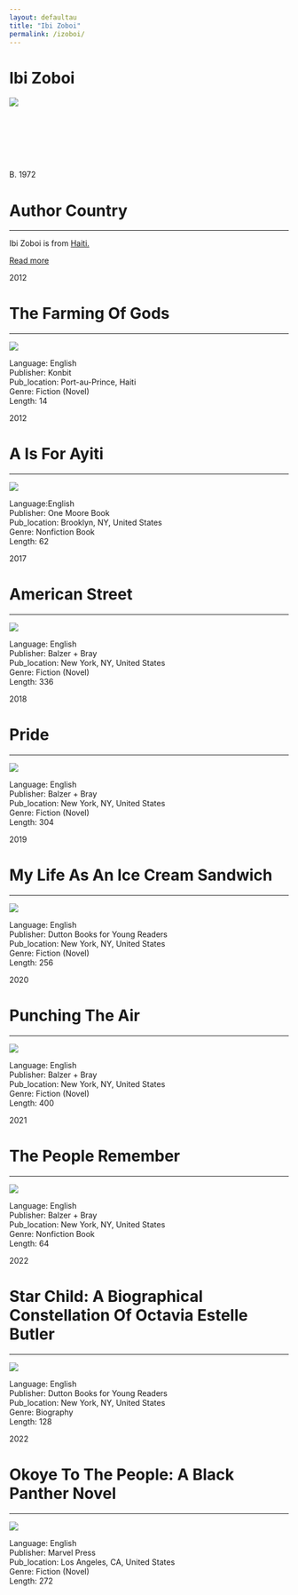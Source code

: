 ```yaml
---
layout: defaultau
title: "Ibi Zoboi"
permalink: /izoboi/
---
```

<!-- partial:index.partial.html -->
<div class="content">
     <h1>Ibi Zoboi</h1>
    <div class="quote">
        <div><img src="https://encrypted-tbn3.gstatic.com/images?q=tbn:ANd9GcTJaQym0FUhj_6yCLpm1kApmvt1h-lAzabyF6Ac-ZzIyh5k6JjQ" class="logo"></div>
    </div>
    <div class="timeline">
        <div style="padding-bottom:100px;"></div>
        <div class="block">
             <div class="date right"><p class="right"> B. 1972 </p></div>
            <div class="dot"></div>
            <div class="left first">
            <div class="author_country">
                <h1>Author Country</h1><hr>
          <div class="aclocation">  <p>Ibi Zoboi is from <a href="http://localhost:4000/62">Haiti.</a></p></div>
              <div class="acreadmore">  <a href="https://en.wikipedia.org/wiki/Ibi_Zoboi" target="_blank">Read more</a></div>
            </div>
            </div>
       <div class="block">
            <div class="date left"><p class="left">2012</p></div>
            <div class="dot"></div>
            <div class="right">
                <h1>The Farming Of Gods</h1><hr>
                <p><img src="https://i.gr-assets.com/images/S/compressed.photo.goodreads.com/books/1388883739l/20439324.jpg"></p>
                <p>
                Language: English<br/>
                Publisher: Konbit<br/>
                Pub_location: Port-au-Prince, Haiti<br/>
                Genre: Fiction (Novel)<br/>
                Length: 14<br/>                   </p>
            </div>
        </div>
       <div class="block">
            <div class="date left"><p class="left">2012</p></div>
            <div class="dot"></div>
            <div class="right">
                <h1>A Is For Ayiti</h1><hr>
                <p><img src="https://m.media-amazon.com/images/I/51ZP7uFuEYL._SX218_BO1,204,203,200_QL40_ML2_.jpg"></p>
                <p>
                Language:English <br/>
                Publisher: One Moore Book<br/>
                Pub_location: Brooklyn, NY, United States<br/>
                Genre: Nonfiction Book<br/>
                Length: 62<br/>                   </p>
            </div>
        </div>
       <div class="block">
            <div class="date left"><p class="left">2017</p></div>
            <div class="dot"></div>
            <div class="right">
                <h1>American Street</h1><hr>
                <p><img src="https://encrypted-tbn2.gstatic.com/images?q=tbn:ANd9GcQDjIvxSjv0cMNO8qACRgLdniOpRfd-d8fke0pPeuxZa8kVQDwZ"></p>
                <p>
                Language: English<br/>
                Publisher: Balzer + Bray<br/>
                Pub_location: New York, NY, United States<br/>
                Genre: Fiction (Novel)<br/>
                Length: 336<br/>                   </p>
            </div>
        </div>
       <div class="block">
            <div class="date left"><p class="left">2018</p></div>
            <div class="dot"></div>
            <div class="right">
                <h1>Pride</h1><hr>
                <p><img src="https://images.squarespace-cdn.com/content/v1/60a6822f1e471f054b777f0e/1621893764170-RYTXDSTR74UYWR3D3R6K/Pride-Ibi-Zoboi.jpeg?format=1000w"></p>
                <p>
                Language: English<br/>
                Publisher: Balzer + Bray<br/>
                Pub_location: New York, NY, United States<br/>
                Genre: Fiction (Novel)<br/>
                Length: 304<br/>                   </p>
            </div>
        </div>
<div class="block">
            <div class="date left"><p class="left">2019</p></div>
            <div class="dot"></div>
            <div class="right">
                <h1>My Life As An Ice Cream Sandwich</h1><hr>
                <p><img src="https://encrypted-tbn1.gstatic.com/images?q=tbn:ANd9GcS2gTN980hugRStcuRAi-axbWo7z4ezqwnc13p_I8IJzRneSZwg"></p>
                <p>
                Language: English<br/>
                Publisher: Dutton Books for Young Readers<br/>
                Pub_location: New York, NY, United States<br/>
                Genre: Fiction (Novel)<br/>
                Length: 256<br/>                   </p>
            </div>
        </div>
       <div class="block">
            <div class="date left"><p class="left">2020</p></div>
            <div class="dot"></div>
            <div class="right">
                <h1>Punching The Air</h1><hr>
                <p><img src="https://encrypted-tbn2.gstatic.com/images?q=tbn:ANd9GcRDEvrcEetLrY4JH8mWUkO3XMxMOYLOj7eoFy4GNzIpxtUBjj30"></p>
                <p>
                Language: English<br/>
                Publisher: Balzer + Bray<br/>
                Pub_location: New York, NY, United States<br/>
                Genre: Fiction (Novel)<br/>
                Length: 400<br/>                   </p>
            </div>
        </div>
       <div class="block">
            <div class="date left"><p class="left">2021</p></div>
            <div class="dot"></div>
            <div class="right">
                <h1>The People Remember</h1><hr>
                <p><img src="https://encrypted-tbn1.gstatic.com/images?q=tbn:ANd9GcTjjykQQYSg7yB4aUIK23keN0jPrOVVRfHchD_Gir8eTJ4g7aa6"></p>
                <p>
                Language: English<br/>
                Publisher: Balzer + Bray<br/>
                Pub_location: New York, NY, United States<br/>
                Genre: Nonfiction Book<br/>
                Length: 64<br/>                   </p>
            </div>
        </div>
       <div class="block">
            <div class="date left"><p class="left">2022</p></div>
            <div class="dot"></div>
            <div class="right">
                <h1>Star Child: A Biographical Constellation Of Octavia Estelle Butler</h1><hr>
                <p><img src="https://m.media-amazon.com/images/I/61lfzQb4hML._SX328_BO1,204,203,200_.jpg"></p>
                <p>
                Language: English<br/>
                Publisher: Dutton Books for Young Readers<br/>
                Pub_location: New York, NY, United States<br/>
                Genre: Biography<br/>
                Length: 128<br/>                   </p>
            </div>
        </div>
      <div class="block">
            <div class="date left"><p class="left">2022</p></div>
            <div class="dot"></div>
            <div class="right">
                <h1>Okoye To The People: A Black Panther Novel</h1><hr>
                <p><img src="https://encrypted-tbn2.gstatic.com/images?q=tbn:ANd9GcTJ_VjlQQHK7pHixlll56Mkd6ILxilh-9b6c46aKWBQZ6kfG-QT"></p>
                <p>
                Language: English<br/>
                Publisher: Marvel Press<br/>
                Pub_location: Los Angeles, CA, United States<br/>
                Genre: Fiction (Novel)<br/>
                Length: 272<br/>                   </p>
            </div>
        </div>

